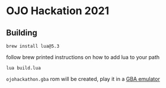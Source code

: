 # OJO Hackation 2021

## Building
`brew install lua@5.3`

follow brew printed instructions on how to add lua to your path

`lua build.lua`

`ojohackathon.gba` rom will be created, play it in a [GBA emulator](https://mgba.io/)
